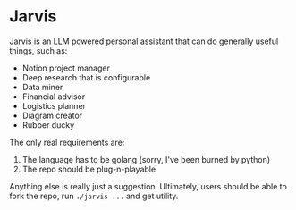 # Jarvis
Jarvis is an LLM powered personal assistant that can do generally useful things, such as:
* Notion project manager
* Deep research that is configurable
* Data miner
* Financial advisor
* Logistics planner
* Diagram creator
* Rubber ducky

The only real requirements are:
1. The language has to be golang (sorry, I've been burned by python)
2. The repo should be plug-n-playable

Anything else is really just a suggestion. Ultimately, users should be able to fork the repo, run `./jarvis ...` and get utility.
